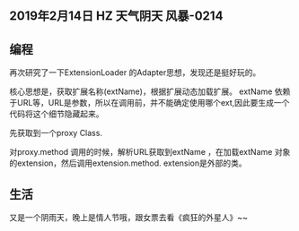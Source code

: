 ## 2019年2月14日 HZ 天气阴天  风暴-0214

## 编程


再次研究了一下ExtensionLoader 的Adapter思想，发现还是挺好玩的。

核心思想是，获取扩展名称(extName)，根据扩展动态加载扩展。  extName 依赖于URL等，URL是参数，所以在调用前，并不能确定使用哪个ext,因此要生成一个代码将这个细节隐藏起来。

先获取到一个proxy Class.

对proxy.method 调用的时候，解析URL获取到extName ，在加载extName 对象的extension，然后调用extension.method. extension是外部的类。





## 生活

又是一个阴雨天，晚上是情人节哦，跟女票去看《疯狂的外星人》~~












